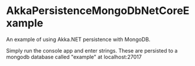 # AkkaPersistenceMongoDbNetCoreExample

An example of using Akka.NET persistence with MongoDB.

Simply run the console app and enter strings. These are persisted to a mongodb database called "example" at localhost:27017

